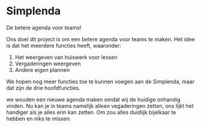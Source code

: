 
# Simplenda
De betere agenda voor teams!

Ons doel dit project is om een betere agenda voor teams te maken. Het idee is dat het meerdere functies heeft, waaronder:
1. Het weergeven van huiswerk voor lessen
2. Vergaderingen weergeven
3. Andere eigen plannen

We hopen nog meer functies toe te kunnen voegen aan de Simplenda, maar dat zijn de drie hoofdfuncties.

we wouden een nieuwe agenda maken omdat wij de huidige onhandig vinden. Nu kan je in teams namelijk alleen vegaderingen zetten, ons lijkt het handiger als je alles erin kan zetten. Om zou alles duidlijk bijelkaar te hebben en niks te missen.
